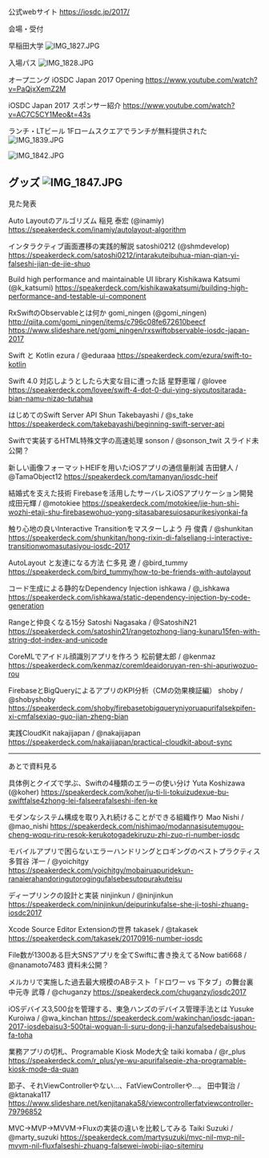 公式webサイト
https://iosdc.jp/2017/

会場・受付

早稲田大学
![IMG_1827.JPG](https://qiita-image-store.s3.amazonaws.com/0/113553/ed76211b-f4d5-3938-3b8c-edef75a30c54.jpeg)

入場パス
![IMG_1828.JPG](https://qiita-image-store.s3.amazonaws.com/0/113553/5ea1c2e0-758a-fca0-802d-3ba82bde4268.jpeg)

オープニング
iOSDC Japan 2017 Opening
https://www.youtube.com/watch?v=PaQjxXemZ2M

iOSDC Japan 2017 スポンサー紹介
https://www.youtube.com/watch?v=AC7C5CY1Meo&t=43s

ランチ・LTビール
1Fロームスクエアでランチが無料提供された
![IMG_1839.JPG](https://qiita-image-store.s3.amazonaws.com/0/113553/6ea80cb0-3b22-af05-708b-5dcc150ba8ae.jpeg)

![IMG_1842.JPG](https://qiita-image-store.s3.amazonaws.com/0/113553/d4a2b660-7c28-727d-b12a-0c3642e62def.jpeg)

グッズ
![IMG_1847.JPG](https://qiita-image-store.s3.amazonaws.com/0/113553/38d3b556-dbc8-046b-d9ad-45bfa13b1ef7.jpeg)
---

見た発表

Auto Layoutのアルゴリズム
稲見 泰宏 (@inamiy)
https://speakerdeck.com/inamiy/autolayout-algorithm

インタラクティブ画面遷移の実践的解説
satoshi0212 (@shmdevelop)
https://speakerdeck.com/satoshi0212/intarakuteibuhua-mian-qian-yi-falseshi-jian-de-jie-shuo

Build high performance and maintainable UI library
Kishikawa Katsumi (@k_katsumi)
https://speakerdeck.com/kishikawakatsumi/building-high-performance-and-testable-ui-component

RxSwiftのObservableとは何か
gomi_ningen (@gomi_ningen)
http://qiita.com/gomi_ningen/items/c796c08fe672610beecf
https://www.slideshare.net/gomi_ningen/rxswiftobservable-iosdc-japan-2017

Swift と Kotlin
ezura / @eduraaa
https://speakerdeck.com/ezura/swift-to-kotlin

Swift 4.0 対応しようとしたら大変な目に遭った話
星野恵瑠 / @lovee
https://speakerdeck.com/lovee/swift-4-dot-0-dui-ying-siyoutositarada-bian-namu-nizao-tutahua

はじめてのSwift Server API
Shun Takebayashi / @s_take
https://speakerdeck.com/takebayashi/beginning-swift-server-api

Swiftで実装するHTML特殊文字の高速処理
sonson / @sonson_twit
スライド未公開？

新しい画像フォーマットHEIFを用いたiOSアプリの通信量削減
吉田健人 / @TamaObject12
https://speakerdeck.com/tamanyan/iosdc-heif

結婚式を支えた技術 Firebaseを活用したサーバレスiOSアプリケーション開発
成田元輝 / @motokiee
https://speakerdeck.com/motokiee/jie-hun-shi-wozhi-etaji-shu-firebasewohuo-yong-sitasabaresuiosapurikesiyonkai-fa

触り心地の良いInteractive Transitionをマスターしよう
丹 俊貴 / @shunkitan
https://speakerdeck.com/shunkitan/hong-rixin-di-falseliang-i-interactive-transitionwomasutasiyou-iosdc-2017

AutoLayout と友達になる方法
仁多見 遼 / @bird_tummy
https://speakerdeck.com/bird_tummy/how-to-be-friends-with-autolayout

コード生成による静的なDependency Injection
ishkawa / @_ishkawa
https://speakerdeck.com/ishkawa/static-dependency-injection-by-code-generation

Rangeと仲良くなる15分
Satoshi Nagasaka / @SatoshiN21
https://speakerdeck.com/satoshin21/rangetozhong-liang-kunaru15fen-with-string-dot-index-and-unicode

CoreMLでアイドル顔識別アプリを作ろう
松前健太郎 / @kenmaz
https://speakerdeck.com/kenmaz/coremldeaidoruyan-ren-shi-apuriwozuo-rou

FirebaseとBigQueryによるアプリのKPI分析（CMの効果検証編）
shoby / @shobyshoby
https://speakerdeck.com/shoby/firebasetobigqueryniyoruapurifalsekpifen-xi-cmfalsexiao-guo-jian-zheng-bian

実践CloudKit
nakajijapan / @nakajijapan
https://speakerdeck.com/nakajijapan/practical-cloudkit-about-sync

---

あとで資料見る

具体例とクイズで学ぶ、Swiftの4種類のエラーの使い分け
Yuta Koshizawa (@koher)
https://speakerdeck.com/koher/ju-ti-li-tokuizudexue-bu-swiftfalse4zhong-lei-falseerafalseshi-ifen-ke

モダンなシステム構成を取り入れ続けることができる組織作り
Mao Nishi / @mao_nishi
https://speakerdeck.com/nishimao/modannasisutemugou-cheng-woqu-riru-resok-kerukotogadekiruzu-zhi-zuo-ri-number-iosdc

モバイルアプリで困らないエラーハンドリングとロギングのベストプラクティス
多賀谷 洋一 / @yoichitgy
https://speakerdeck.com/yoichitgy/mobairuapuridekun-ranaierahandoringutorogingufalsebesutopurakuteisu

ディープリンクの設計と実装
ninjinkun / @ninjinkun
https://speakerdeck.com/ninjinkun/deipurinkufalse-she-ji-toshi-zhuang-iosdc2017

Xcode Source Editor Extensionの世界
takasek / @takasek
https://speakerdeck.com/takasek/20170916-number-iosdc

File数が1300ある巨大SNSアプリを全てSwiftに書き換えてるNow
bati668 / @nanamoto7483
資料未公開？

メルカリで実施した過去最大規模のABテスト「ドロワー vs 下タブ」の舞台裏
中元寺 武尊 / @chuganzy
https://speakerdeck.com/chuganzy/iosdc2017

iOSデバイス3,500台を管理する、東急ハンズのデバイス管理手法とは
Yusuke Kuroiwa / @wa_kinchan
https://speakerdeck.com/wakinchan/iosdc-japan-2017-iosdebaisu3-500tai-woguan-li-suru-dong-ji-hanzufalsedebaisushou-fa-toha

業務アプリの切札、Programable Kiosk Mode大全
taiki komaba / @r_plus
https://speakerdeck.com/r_plus/ye-wu-apurifalseqie-zha-programable-kiosk-mode-da-quan

節子、それViewControllerやない...、FatViewControllerや...。
田中賢治 / @ktanaka117
https://www.slideshare.net/kenjitanaka58/viewcontrollerfatviewcontroller-79796852

MVC→MVP→MVVM→Fluxの実装の違いを比較してみる
Taiki Suzuki / @marty_suzuki
https://speakerdeck.com/martysuzuki/mvc-nil-mvp-nil-mvvm-nil-fluxfalseshi-zhuang-falsewei-iwobi-jiao-sitemiru